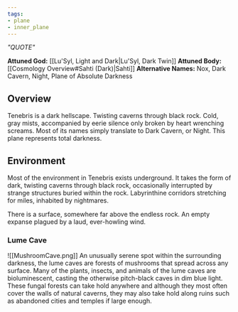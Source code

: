 ```yaml
---
tags:
- plane
- inner_plane
---
```

*"QUOTE"*

**Attuned God:** [[Lu'Syl, Light and Dark|Lu'Syl, Dark Twin]]
**Attuned Body:** [[Cosmology Overview#Sahti (Dark)|Sahti]]
**Alternative Names:** Nox, Dark Cavern, Night, Plane of Absolute Darkness
## Overview
Tenebris is a dark hellscape. Twisting caverns through black rock. Cold, gray mists, accompanied by eerie silence only broken by heart wrenching screams. Most of its names simply translate to Dark Cavern, or Night. This plane represents total darkness.
## Environment
Most of the environment in Tenebris exists underground. It takes the form of dark, twisting caverns through black rock, occasionally interrupted by strange structures buried within the rock. Labyrinthine corridors stretching for miles, inhabited by nightmares.

There is a surface, somewhere far above the endless rock. An empty expanse plagued by a laud, ever-howling wind.
### Lume Cave
![[MushroomCave.png]]
An unusually serene spot within the surrounding darkness, the lume caves are forests of mushrooms that spread across any surface. Many of the plants, insects, and animals of the lume caves are bioluminescent, casting the otherwise pitch-black caves in dim blue light. These fungal forests can take hold anywhere and although they most often cover the walls of natural caverns, they may also take hold along ruins such as abandoned cities and temples if large enough.
